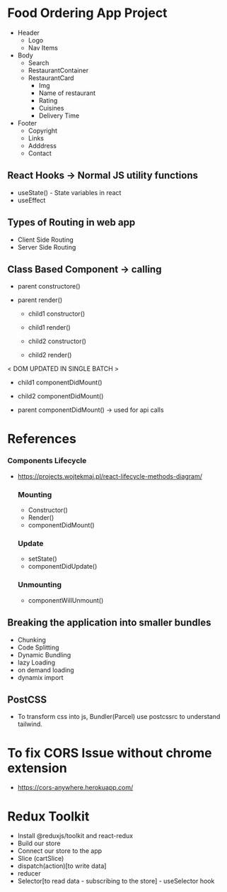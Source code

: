 # Food Ordering App Project

 - Header
    - Logo
    - Nav Items
 - Body
    - Search
    - RestaurantContainer
    - RestaurantCard
      - Img
      - Name of restaurant
      - Rating
      - Cuisines
      - Delivery Time
 - Footer
    - Copyright
    - Links
    - Adddress
    - Contact

## React Hooks -> Normal JS utility functions

- useState() - State variables in react
- useEffect

## Types of Routing in web app

- Client Side Routing
- Server Side Routing

## Class Based Component -> calling 
- parent constructore()
- parent render()

   - child1 constructor()
   - child1 render()

   - child2 constructor()
   - child2 render()

< DOM UPDATED IN SINGLE BATCH >
   - child1 componentDidMount()
   - child2 componentDidMount()

- parent componentDidMount() -> used for api calls

# References
### Components Lifecycle
- https://projects.wojtekmaj.pl/react-lifecycle-methods-diagram/
   ### Mounting
   - Constructor()
   - Render()
   - componentDidMount()
   ### Update
   - setState()
   - componentDidUpdate()
   ### Unmounting
   - componentWillUnmount()

## Breaking the application into smaller bundles

- Chunking
- Code Splitting
- Dynamic Bundling
- lazy Loading
- on demand loading
- dynamix import

## PostCSS
- To transform css into js, Bundler(Parcel) use postcssrc to understand tailwind.

# To fix CORS Issue without chrome extension
- https://cors-anywhere.herokuapp.com/

# Redux Toolkit
- Install @reduxjs/toolkit and react-redux
- Build our store
- Connect our store to the app
- Slice (cartSlice)
- dispatch(action)[to write data]
- reducer
- Selector[to read data - subscribing to the store] - useSelector hook
